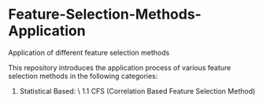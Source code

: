 # Feature-Selection-Methods-Application
Application of different feature selection methods

This repository introduces the application process of various feature selection methods in the
following categories:

1. Statistical Based: \\
    1.1 CFS (Correlation Based Feature Selection Method)
